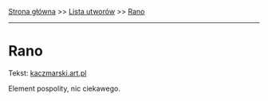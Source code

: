[Strona główna](../index.md) >> [Lista utworów](../list.md) >> [Rano](506.md)

---

# Rano

Tekst: [kaczmarski.art.pl](https://www.kaczmarski.art.pl/tworczosc/wiersze/rano/)

Element pospolity, nic ciekawego.